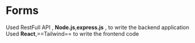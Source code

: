 #  Forms
Used RestFull API , **Node.js**,__express.js__ , to write the backend application 
Used **React**,==Tailwind== to write the frontend code
